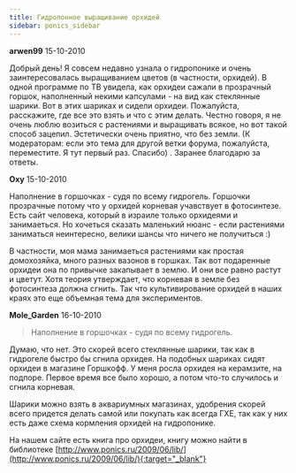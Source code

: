 ```yaml
---
title: Гидропонное выращивание орхидей
sidebar: ponics_sidebar
---
```


**arwen99** 15-10-2010

Добрый день! Я совсем недавно узнала о гидропонике и очень заинтересовалась выращиванием цветов (в частности, орхидей). В одной программе по ТВ увидела, как орхидеи сажали в прозрачный горшок, наполненный некими капсулами - на вид как стеклянные шарики. Вот в этих шариках и сидели орхидеи. Пожалуйста, расскажите, где все это взять и что с этим делать. Честно говоря, я не очень люблю возиться с растениями и выращивать всякое, но вот такой способ зацепил. Эстетически очень приятно, что без земли. (К модераторам: если это тема для другой ветки форума, пожалуйста, переместите. Я тут первый раз. Спасибо) . Заранее благодарю за ответы.


**Oxy** 15-10-2010

Наполнение в горшочках - судя по всему гидрогель. Горшочки прозрачные потому что у орхидей корневая учавствует в фотосинтезе. Есть сайт человека, который в израиле только орхидеями и занимаеться. Но хочеться сказать маленький нюанс - если растениями заниматься неинтересно, велики шансы что ничего не получиться :) 

В частности, моя мама занимаеться растениями как простая домохозяйка, много разных вазонов в горшках. Так вот подаренные орхидеи она по привычке закапывает в землю. И они все равно растут и цветут. Хотя теория утверждает, что корневая в земле без фотосинтеза должна сгнить. Так что культивирование орхидей в наших краях это еще объемная тема для экспериментов.


**Mole_Garden** 16-10-2010

> Наполнение в горшочках - судя по всему гидрогель. 

Думаю, что нет. Это скорей всего стеклянные шарики, так как в гидрогеле быстро бы сгнила орхидея. На подобных шариках сидят орхидеи в магазине Горшкофф. У меня росла орхидея на керамзите, на подпоре. Первое время все было хорошо, а потом что-то случилось и сгнила корневая. 

Шарики можно взять в аквариумных магазинах, удобрения скорей всего придется делать самой или покупать как всегда ГХЕ, так как у них есть даже схема кормления орхидей на гидропонике. 

На нашем сайте есть книга про орхидеи, книгу можно найти в библиотеке [http://www.ponics.ru/2009/06/lib/](http://www.ponics.ru/2009/06/lib/){:target="_blank"}


